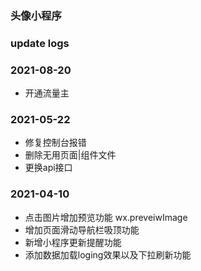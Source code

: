 ### 头像小程序





### update logs

### 2021-08-20
  - 开通流量主

### 2021-05-22
- 修复控制台报错
- 删除无用页面|组件文件
- 更换api接口

### 2021-04-10
- 点击图片增加预览功能 wx.preveiwImage
- 增加页面滑动导航栏吸顶功能
- 新增小程序更新提醒功能
- 添加数据加载loging效果以及下拉刷新功能